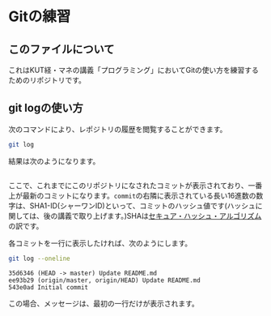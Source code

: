 # Gitの練習

## このファイルについて

これはKUT経・マネの講義「プログラミング」においてGitの使い方を練習するためのリポジトリです。

## git logの使い方

次のコマンドにより、レポジトリの履歴を閲覧することができます。

```bash
git log
```

結果は次のようになります。

```git

```

ここで、これまでにこのリポジトリになされたコミットが表示されており、一番上が最新のコミットになります。`commit`の右隣に表示されている長い16進数の数字は、SHA1-ID(シャーワンID)といって、コミットのハッシュ値です(ハッシュに関しては、後の講義で取り上げます。)SHAは[セキュア・ハッシュ・アルゴリズム](https://ja.wikipedia.org/wiki/SHA-1)の訳です。

各コミットを一行に表示したければ、次のようにします。

```bash
git log --oneline
```

```git
35d6346 (HEAD -> master) Update README.md
ee93b29 (origin/master, origin/HEAD) Update README.md
543e0ad Initial commit
```

この場合、メッセージは、最初の一行だけが表示されます。

